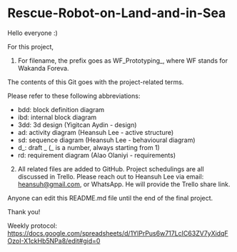 # Rescue-Robot-on-Land-and-in-Sea

Hello everyone :)

For this project,

1) For filename, the prefix goes as WF_Prototyping_, where WF stands for Wakanda Foreva.

The contents of this Git goes with the project-related terms.

Please refer to these following abbreviations:
- bdd: block definition diagram
- ibd: internal block diagram
- 3dd: 3d design (Yigitcan Aydin - design)
- ad: activity diagram (Heansuh Lee - active structure)
- sd: sequence diagram (Heansuh Lee - behavioural diagram)
- d_: draft _ (_ is a number, always starting from 1)
- rd: requirement diagram (Alao Olaniyi - requirements)

2) All related files are added to GitHub. Project schedulings are all discussed in Trello. Please reach out to Heansuh Lee via email: heansuh@gmail.com, or WhatsApp. He will provide the Trello share link.

Anyone can edit this README.md file until the end of the final project.

Thank you!

Weekly protocol: https://docs.google.com/spreadsheets/d/1YlPrPus6w717LcIC63ZV7yXidqFOzoI-X1ckHb5NPa8/edit#gid=0
